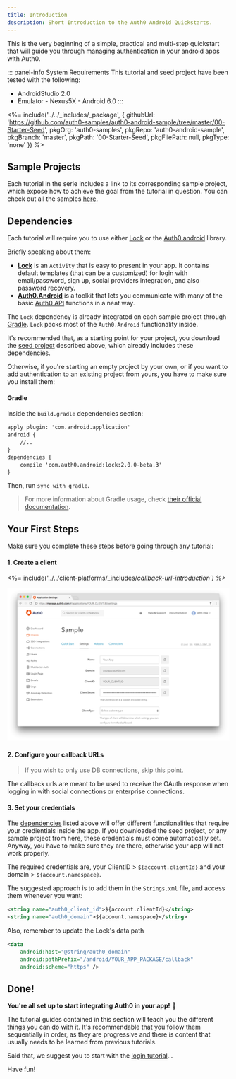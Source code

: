 ```yaml
---
title: Introduction
description: Short Introduction to the Auth0 Android Quickstarts.
---
```


This is the very beginning of a simple, practical and multi-step quickstart that will guide you through managing authentication in your android apps with Auth0.

::: panel-info System Requirements
This tutorial and seed project have been tested with the following:

* AndroidStudio 2.0
* Emulator - Nexus5X - Android 6.0
  :::

 <%= include('../../_includes/_package', {
  githubUrl: 'https://github.com/auth0-samples/auth0-android-sample/tree/master/00-Starter-Seed',
  pkgOrg: 'auth0-samples',
  pkgRepo: 'auth0-android-sample',
  pkgBranch: 'master',
  pkgPath: '00-Starter-Seed',
  pkgFilePath: null,
  pkgType: 'none'
}) %>

## Sample Projects

Each tutorial in the serie includes a link to its corresponding sample project, which expose how to achieve the goal from the tutorial in question. You can check out all the samples [here](https://github.com/auth0-samples/auth0-android-sample).

## Dependencies

Each tutorial will require you to use either [Lock](https://github.com/auth0/Lock.Android) or the [Auth0.android](https://github.com/auth0/Auth0.Android) library.

Briefly speaking about them:

- [**Lock**](https://github.com/auth0/Lock.Android) is an `Activity` that is easy to present in your app. It contains default templates (that can be a customized) for login with email/password, sign up, social providers integration, and also password recovery.
- [**Auth0.Android**](https://github.com/auth0/Auth0.Android) is a toolkit that lets you communicate with many of the basic [Auth0 API](https://auth0.com/docs/api) functions in a neat way.

The `Lock` dependency is already integrated on each sample project through [Gradle](https://gradle.org/).
`Lock` packs most of the `Auth0.Android` functionality inside.

It's recommended that, as a starting point for your project, you download the [seed project](#seed-project) described above, which already includes these dependencies.

Otherwise, if you're starting an empty project by your own, or if you want to add authentication to an existing project from yours, you have to make sure you install them:

#### Gradle

Inside the `build.gradle` dependencies section:

```xml
apply plugin: 'com.android.application'
android {
	//..
}
dependencies {
	compile 'com.auth0.android:lock:2.0.0-beta.3'   
}
```

Then, run `sync with gradle`.

> For more information about Gradle usage, check [their official documentation](https://gradle.org/getting-started-android-build/).


## Your First Steps

Make sure you complete these steps before going through any tutorial:

#### 1. Create a client

<%= include('../../client-platforms/_includes/_callback-url-introduction') %>_

![App Dashboard](/media/articles/angularjs/app_dashboard.png)

#### 2. Configure your callback URLs

>If you wish to only use DB connections, skip this point.

The callback urls are meant to be used to receive the OAuth response when logging in with social connections or  enterprise connections.


#### 3. Set your credentials

The [dependencies](#dependencies) listed above will offer different functionalities that require your credientials inside the app. If you downloaded the seed project, or any sample project from here, these credentials must come automatically set. Anyway, you have to make sure they are there, otherwise your app will not work properly.

The required credentials are, your ClientID > `${account.clientId}` and your domain > `${account.namespace}`.

The suggested approach is to add them in the `Strings.xml` file, and access them whenever you want:

```xml
<string name="auth0_client_id">${account.clientId}</string>
<string name="auth0_domain">${account.namespace}</string>
```
Also, remember to update the Lock's data path

```xml
<data
	android:host="@string/auth0_domain"
	android:pathPrefix="/android/YOUR_APP_PACKAGE/callback"
	android:scheme="https" />
```

## Done!

**You're all set up to start integrating Auth0 in your app!** 🎉

The tutorial guides contained in this section will teach you the different things you can do with it. It's recommendable that you follow them sequentially in order, as they are progressive and there is content that usually needs to be learned from previous tutorials.

Said that, we suggest you to start with the [login tutorial](/quickstart/native/android/01-login)...

Have fun!

